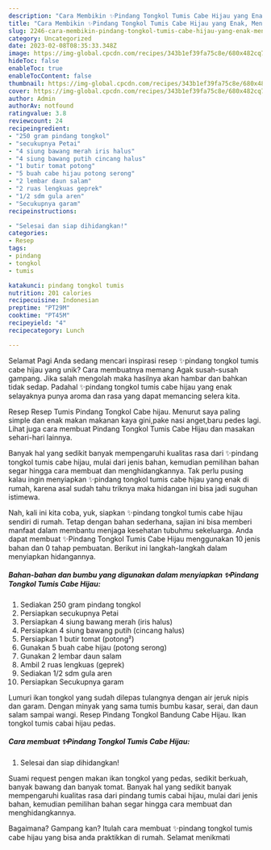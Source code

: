 ```yaml
---
description: "Cara Membikin ✨️Pindang Tongkol Tumis Cabe Hijau yang Enak, Mengugah Selera"
title: "Cara Membikin ✨️Pindang Tongkol Tumis Cabe Hijau yang Enak, Mengugah Selera"
slug: 2246-cara-membikin-pindang-tongkol-tumis-cabe-hijau-yang-enak-mengugah-selera
category: Uncategorized
date: 2023-02-08T08:35:33.348Z
image: https://img-global.cpcdn.com/recipes/343b1ef39fa75c8e/680x482cq70/pindang-tongkol-tumis-cabe-hijau-foto-resep-utama.jpg
hideToc: false
enableToc: true
enableTocContent: false
thumbnail: https://img-global.cpcdn.com/recipes/343b1ef39fa75c8e/680x482cq70/pindang-tongkol-tumis-cabe-hijau-foto-resep-utama.jpg
cover: https://img-global.cpcdn.com/recipes/343b1ef39fa75c8e/680x482cq70/pindang-tongkol-tumis-cabe-hijau-foto-resep-utama.jpg
author: Admin
authorAv: notfound
ratingvalue: 3.8
reviewcount: 24
recipeingredient:
- "250 gram pindang tongkol"
- "secukupnya Petai"
- "4 siung bawang merah iris halus"
- "4 siung bawang putih cincang halus"
- "1 butir tomat potong"
- "5 buah cabe hijau potong serong"
- "2 lembar daun salam"
- "2 ruas lengkuas geprek"
- "1/2 sdm gula aren"
- "Secukupnya garam"
recipeinstructions:

- "Selesai dan siap dihidangkan!"
categories:
- Resep
tags:
- pindang
- tongkol
- tumis

katakunci: pindang tongkol tumis 
nutrition: 201 calories
recipecuisine: Indonesian
preptime: "PT29M"
cooktime: "PT45M"
recipeyield: "4"
recipecategory: Lunch

---
```



Selamat Pagi Anda sedang mencari inspirasi resep ✨️pindang tongkol tumis cabe hijau yang unik? Cara membuatnya memang Agak susah-susah gampang. Jika salah mengolah maka hasilnya akan hambar dan bahkan tidak sedap. Padahal ✨️pindang tongkol tumis cabe hijau yang enak selayaknya punya aroma dan rasa yang dapat memancing selera kita.


Resep Resep Tumis Pindang Tongkol Cabe hijau. Menurut saya paling simple dan enak makan makanan kaya gini,pake nasi anget,baru pedes lagi. Lihat juga cara membuat ️Pindang Tongkol Tumis Cabe Hijau dan masakan sehari-hari lainnya.

Banyak hal yang sedikit banyak mempengaruhi kualitas rasa dari ✨️pindang tongkol tumis cabe hijau, mulai dari jenis bahan, kemudian pemilihan bahan segar hingga cara membuat dan menghidangkannya. Tak perlu pusing kalau ingin menyiapkan ✨️pindang tongkol tumis cabe hijau yang enak di rumah, karena asal sudah tahu triknya maka hidangan ini bisa jadi suguhan istimewa.


Nah, kali ini kita coba, yuk, siapkan ✨️pindang tongkol tumis cabe hijau sendiri di rumah. Tetap dengan bahan sederhana, sajian ini bisa memberi manfaat dalam membantu menjaga kesehatan tubuhmu sekeluarga. Anda dapat membuat ✨️Pindang Tongkol Tumis Cabe Hijau menggunakan 10 jenis bahan dan 0 tahap pembuatan. Berikut ini langkah-langkah dalam menyiapkan hidangannya.

<!--inarticleads1-->

##### Bahan-bahan dan bumbu yang digunakan dalam menyiapkan ✨️Pindang Tongkol Tumis Cabe Hijau:

1. Sediakan 250 gram pindang tongkol
1. Persiapkan secukupnya Petai
1. Persiapkan 4 siung bawang merah (iris halus)
1. Persiapkan 4 siung bawang putih (cincang halus)
1. Persiapkan 1 butir tomat (potong²)
1. Gunakan 5 buah cabe hijau (potong serong)
1. Gunakan 2 lembar daun salam
1. Ambil 2 ruas lengkuas (geprek)
1. Sediakan 1/2 sdm gula aren
1. Persiapkan Secukupnya garam


Lumuri ikan tongkol yang sudah dilepas tulangnya dengan air jeruk nipis dan garam. Dengan minyak yang sama tumis bumbu kasar, serai, dan daun salam sampai wangi. Resep Pindang Tongkol Bandung Cabe Hijau. Ikan tongkol tumis cabai hijau pedas. 

<!--inarticleads2-->

##### Cara membuat ✨️Pindang Tongkol Tumis Cabe Hijau:


1. Selesai dan siap dihidangkan!

Suami request pengen makan ikan tongkol yang pedas, sedikit berkuah, banyak bawang dan banyak tomat. Banyak hal yang sedikit banyak mempengaruhi kualitas rasa dari pindang tumis cabai hijau, mulai dari jenis bahan, kemudian pemilihan bahan segar hingga cara membuat dan menghidangkannya. 

Bagaimana? Gampang kan? Itulah cara membuat ✨️pindang tongkol tumis cabe hijau yang bisa anda praktikkan di rumah. Selamat menikmati
